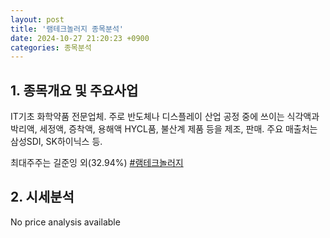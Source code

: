 ```yaml
---
layout: post
title: '램테크놀러지 종목분석'
date: 2024-10-27 21:20:23 +0900
categories: 종목분석
---
```


## 1. 종목개요 및 주요사업

IT기초 화학약품 전문업체. 주로 반도체나 디스플레이 산업 공정 중에 쓰이는 식각액과 박리액, 세정액, 증착액, 용해액 HYCL품, 불산계 제품 등을 제조, 판매. 주요 매출처는 삼성SDI, SK하이닉스 등. 

최대주주는 길준잉 외(32.94%)
[#램테크놀러지](#)

## 2. 시세분석

No price analysis available
